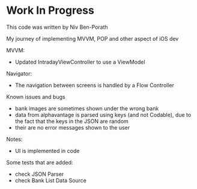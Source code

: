 # Work In Progress

This code was written by Niv Ben-Porath

My journey of implementing MVVM, POP and other aspect of iOS dev

MVVM:
* Updated IntradayViewController to use a ViewModel

Navigator:
* The navigation between screens is handled by a Flow Controller



Known issues and bugs
* bank images are sometimes shown under the wrong bank
* data from alphavantage is parsed using keys (and not Codable), due to the fact that the keys in the JSON are random
* their are no error messages shown to the user

Notes:
* UI is implemented in code


Some tests that are added:
* check JSON Parser
* check Bank List Data Source 






